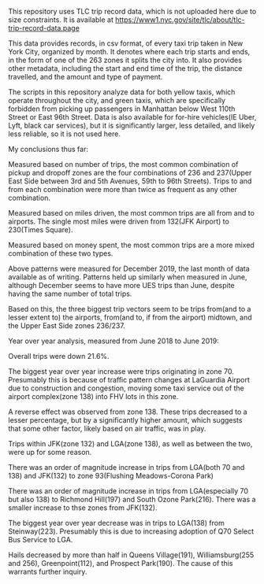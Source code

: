 This repository uses TLC trip record data, which is not uploaded here due to size constraints. It is available at https://www1.nyc.gov/site/tlc/about/tlc-trip-record-data.page

This data provides records, in csv format, of every taxi trip taken in New York City, organized by month. It denotes where each trip starts and ends, in the form of one of the 263 zones it splits the city into. It also provides other metadata, including the start and end time of the trip, the distance travelled, and the amount and type of payment.

The scripts in this repository analyze data for both yellow taxis, which operate throughout the city, and green taxis, which are specifically forbidden from picking up passengers in Manhattan below West 110th Street or East 96th Street. Data is also available for for-hire vehicles(IE Uber, Lyft, black car services), but it is significantly larger, less detailed, and likely less reliable, so it is not used here.

My conclusions thus far:

Measured based on number of trips, the most common combination of pickup and dropoff zones are the four combinations of 236 and 237(Upper East Side between 3rd and 5th Avenues, 59th to 96th Streets). Trips to and from each combination were more than twice as frequent as any other combination.

Measured based on miles driven, the most common trips are all from and to airports. The single most miles were driven from 132(JFK Airport) to 230(Times Square).

Measured based on money spent, the most common trips are a more mixed combination of these two types.

Above patterns were measured for December 2019, the last month of data available as of writing. Patterns held up similarly when measured in June, although December seems to have more UES trips than June, despite having the same number of total trips.

Based on this, the three biggest trip vectors seem to be trips from(and to a lesser extent to) the airports, from(and to, if from the airport) midtown, and the Upper East Side zones 236/237.

Year over year analysis, measured from June 2018 to June 2019:

Overall trips were down 21.6%.

The biggest year over year increase were trips originating in zone 70. Presumably this is because of traffic pattern changes at LaGuardia Airport due to construction and congestion, moving some taxi service out of the airport complex(zone 138) into FHV lots in this zone.

A reverse effect was observed from zone 138. These trips decreased to a lesser percentage, but by a significantly higher amount, which suggests that some other factor, likely based on air traffic, was in play.

Trips within JFK(zone 132) and LGA(zone 138), as well as between the two, were up for some reason.

There was an order of magnitude increase in trips from LGA(both 70 and 138) and JFK(132) to zone 93(Flushing Meadows-Corona Park)

There was an order of magnitude increase in trips from LGA(especially 70 but also 138) to Richmond Hill(197) and South Ozone Park(216). There was a smaller increase to thse zones from JFK(132).

The biggest year over year decrease was in trips to LGA(138) from Steinway(223). Presumably this is due to increasing adoption of Q70 Select Bus Service to LGA.

Hails decreased by more than half in Queens Village(191), Williamsburg(255 and 256), Greenpoint(112), and Prospect Park(190). The cause of this warrants further inquiry.

